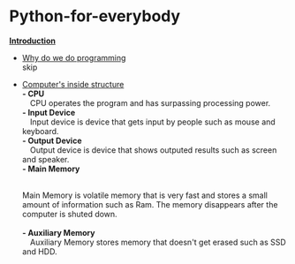 # Python-for-everybody
<ins>**Introduction**</ins>

- <ins>Why do we do programming</ins> <br />
  skip

- <ins>Computer's inside structure</ins> <br />
  **- CPU** <br />
    &emsp;CPU operates the program and has surpassing processing power. <br />
  **- Input Device** <br />
    &emsp;Input device is device that gets input by people such as mouse and keyboard. <br />
  **- Output Device** <br />
    &emsp;Output device is device that shows outputed results such as screen and speaker. <br />
  **- Main Memory** <br />
    &emsp;<div>Main Memory is volatile memory that is very fast and stores a small amount of information such as Ram. The memory     disappears after the computer is shuted down.</div><br />
  **- Auxiliary Memory** <br />
    &emsp;Auxiliary Memory stores memory that doesn't get erased such as SSD and HDD. <br /><br /><br />
    

  
